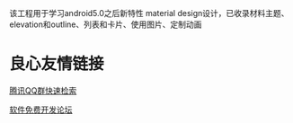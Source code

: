 该工程用于学习android5.0之后新特性 material design设计，已收录材料主题、elevation和outline、列表和卡片、使用图片、定制动画

 # 良心友情链接

[腾讯QQ群快速检索](http://u.720life.cn/s/8cf73f7c)

[软件免费开发论坛](http://u.720life.cn/s/bbb01dc0)